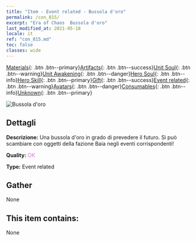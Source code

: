 ```yaml
---
title: "Item - Event related - Bussola d'oro"
permalink: /con_815/
excerpt: "Era of Chaos  Bussola d'oro"
last_modified_at: 2021-05-18
locale: it
ref: "con_815.md"
toc: false
classes: wide
---
```

 [Materials](/ItemsIT/){: .btn .btn--primary}[Artifacts](/ItemsIT/Artifacts/){: .btn .btn--success}[Unit Soul](/ItemsIT/UnitSoul/){: .btn .btn--warning}[Unit Awakening](/ItemsIT/UnitAwakening/){: .btn .btn--danger}[Hero Soul](/ItemsIT/HeroSoul/){: .btn .btn--info}[Hero Skill](/ItemsIT/HeroSkill/){: .btn .btn--primary}[Gift](/ItemsIT/Gift/){: .btn .btn--success}[Event related](/ItemsIT/Events/){: .btn .btn--warning}[Avatars](/ItemsIT/Avatars/){: .btn .btn--danger}[Consumables](/ItemsIT/Consumables/){: .btn .btn--info}[Unknown](/ItemsIT/Unknown/){: .btn .btn--primary}

 ![Bussola d'oro](/images/t/i_3073.png)

## Dettagli
 **Descrizione:** Una bussola d'oro in grado di prevedere il futuro. Si può scambiare con oggetti della fazione Baia negli eventi corrispondenti!

 **Quality:** <span style="color: #DA70D6">OK</span>

 **Type:** Event related

## Gather

  None

## This item contains:

  None


